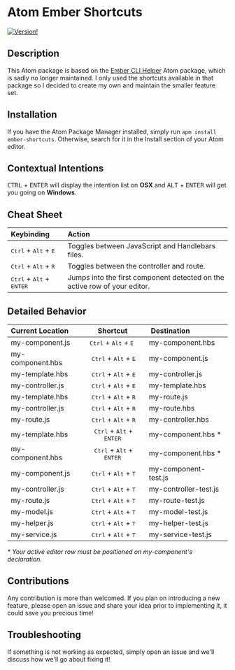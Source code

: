 # Atom Ember Shortcuts

[![Version!](https://img.shields.io/apm/v/ember-shortcuts.svg?style=flat-square)](https://atom.io/packages/ember-shortcuts)

## Description
This Atom package is based on the [Ember CLI Helper](https://github.com/apprentus/atom-ember-cli-helper)
Atom package, which is sadly no longer maintained. I only used the shortcuts available in that package
so I decided to create my own and maintain the smaller feature set.

## Installation
If you have the Atom Package Manager installed, simply run `apm install ember-shortcuts`. Otherwise,
search for it in the Install section of your Atom editor.

## Contextual Intentions
<kbd>CTRL</kbd> + <kbd>ENTER</kbd> will display the intention list on **OSX** and
<kbd>ALT</kbd> + <kbd>ENTER</kbd> will get you going on **Windows**.

## Cheat Sheet
| Keybinding                                          | Action                                                                    |
| :--                                                 | :--                                                                       |
| <kbd>Ctrl</kbd> + <kbd>Alt</kbd> + <kbd>E</kbd>     | Toggles between JavaScript and Handlebars files.                          |
| <kbd>Ctrl</kbd> + <kbd>Alt</kbd> + <kbd>R</kbd>     | Toggles between the controller and route.                                 |
| <kbd>Ctrl</kbd> + <kbd>Alt</kbd> + <kbd>ENTER</kbd> | Jumps into the first component detected on the active row of your editor. |

## Detailed Behavior
| Current Location | Shortcut                                            | Destination        |
| :--              | :-:                                                 | :--                |
| my-component.js  | <kbd>Ctrl</kbd> + <kbd>Alt</kbd> + <kbd>E</kbd>     | my-component.hbs   |
| my-component.hbs | <kbd>Ctrl</kbd> + <kbd>Alt</kbd> + <kbd>E</kbd>     | my-component.js    |
| my-template.hbs  | <kbd>Ctrl</kbd> + <kbd>Alt</kbd> + <kbd>E</kbd>     | my-controller.js   |
| my-controller.js | <kbd>Ctrl</kbd> + <kbd>Alt</kbd> + <kbd>E</kbd>     | my-template.hbs    |
| my-template.hbs  | <kbd>Ctrl</kbd> + <kbd>Alt</kbd> + <kbd>R</kbd>     | my-route.js        |
| my-controller.js | <kbd>Ctrl</kbd> + <kbd>Alt</kbd> + <kbd>R</kbd>     | my-route.hbs       |
| my-route.js      | <kbd>Ctrl</kbd> + <kbd>Alt</kbd> + <kbd>R</kbd>     | my-controller.hbs  |
| my-template.hbs  | <kbd>Ctrl</kbd> + <kbd>Alt</kbd> + <kbd>ENTER</kbd> | my-component.hbs * |
| my-component.hbs | <kbd>Ctrl</kbd> + <kbd>Alt</kbd> + <kbd>ENTER</kbd> | my-component.hbs * |
| my-component.js  | <kbd>Ctrl</kbd> + <kbd>Alt</kbd> + <kbd>T</kbd>     | my-component-test.js |
| my-controller.js | <kbd>Ctrl</kbd> + <kbd>Alt</kbd> + <kbd>T</kbd>     | my-controller-test.js |
| my-route.js      | <kbd>Ctrl</kbd> + <kbd>Alt</kbd> + <kbd>T</kbd>     | my-route-test.js |
| my-model.js      | <kbd>Ctrl</kbd> + <kbd>Alt</kbd> + <kbd>T</kbd>     | my-model-test.js |
| my-helper.js     | <kbd>Ctrl</kbd> + <kbd>Alt</kbd> + <kbd>T</kbd>     | my-helper-test.js |
| my-service.js    | <kbd>Ctrl</kbd> + <kbd>Alt</kbd> + <kbd>T</kbd>     | my-service-test.js |

_\* Your active editor row must be positioned on my-component's declaration._

## Contributions
Any contribution is more than welcomed. If you plan on introducing a new feature, please open an
issue and share your idea prior to implementing it, it could save you precious time!

## Troubleshooting
If something is not working as expected, simply open an issue and we'll discuss how we'll go about
fixing it!
